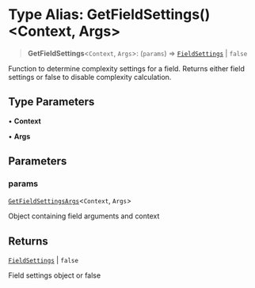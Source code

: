 # Type Alias: GetFieldSettings()\<Context, Args\>

> **GetFieldSettings**\<`Context`, `Args`\>: (`params`) => [`FieldSettings`](FieldSettings.md) \| `false`

Function to determine complexity settings for a field.
Returns either field settings or false to disable complexity calculation.

## Type Parameters

• **Context**

• **Args**

## Parameters

### params

[`GetFieldSettingsArgs`](GetFieldSettingsArgs.md)\<`Context`, `Args`\>

Object containing field arguments and context

## Returns

[`FieldSettings`](FieldSettings.md) \| `false`

Field settings object or false
